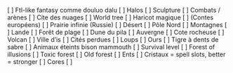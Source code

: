 
[ ] Ftl-like fantasy comme douluo dalu
[ ] Halos
[ ] Sculpture
[ ] Combats / arènes
[ ] Cite des nuages
[ ] World tree
[ ] Haricot magique
[ ] (Contes européens)
[ ] Prairie infinie (Russie)
[ ] Désert
[ ] Pôle Nord
[ ] Montagnes
[ ] Lande
[ ] Forêt de plage
[ ] Dune du pila
[ ] Auvergne
[ ] Cote rocheuse
[ ] Volcan
[ ] Ville d’is
[ ] Cités perdues
[ ] Loups
[ ] Ours
[ ] Tigre à dents de sabre
[ ] Animaux éteints bison mammouth
[ ] Survival level
[ ] Forest of illusions
[ ] Toxic forest
[ ] Old forest
[ ] Ents
[ ] Cristaux = spell slots, better = stronger
[ ] Cores
[ ]
